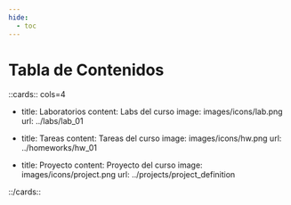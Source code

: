 ```yaml
---
hide:
  - toc
---
```


# Tabla de Contenidos

::cards:: cols=4

- title: Laboratorios
  content: Labs del curso
  image: images/icons/lab.png
  url: ../labs/lab_01

- title: Tareas
  content: Tareas del curso
  image: images/icons/hw.png
  url: ../homeworks/hw_01

- title: Proyecto
  content: Proyecto del curso
  image: images/icons/project.png
  url: ../projects/project_definition


::/cards::
